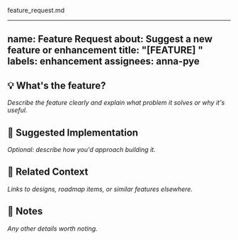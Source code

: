 feature_request.md

---
name: Feature Request
about: Suggest a new feature or enhancement
title: "[FEATURE] "
labels: enhancement
assignees: anna-pye
---

## 💡 What's the feature?

_Describe the feature clearly and explain what problem it solves or why it's useful._

## 📐 Suggested Implementation

_Optional: describe how you'd approach building it._

## 📎 Related Context

_Links to designs, roadmap items, or similar features elsewhere._

## 📝 Notes

_Any other details worth noting._
